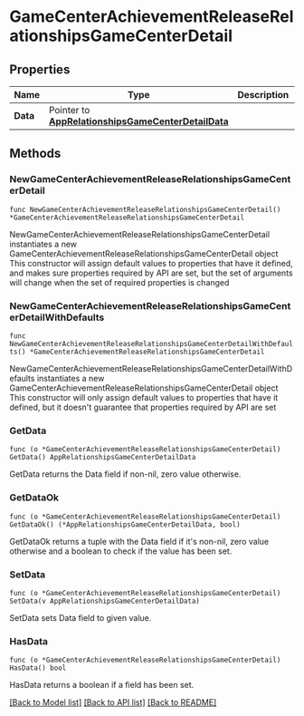 # GameCenterAchievementReleaseRelationshipsGameCenterDetail

## Properties

Name | Type | Description | Notes
------------ | ------------- | ------------- | -------------
**Data** | Pointer to [**AppRelationshipsGameCenterDetailData**](AppRelationshipsGameCenterDetailData.md) |  | [optional] 

## Methods

### NewGameCenterAchievementReleaseRelationshipsGameCenterDetail

`func NewGameCenterAchievementReleaseRelationshipsGameCenterDetail() *GameCenterAchievementReleaseRelationshipsGameCenterDetail`

NewGameCenterAchievementReleaseRelationshipsGameCenterDetail instantiates a new GameCenterAchievementReleaseRelationshipsGameCenterDetail object
This constructor will assign default values to properties that have it defined,
and makes sure properties required by API are set, but the set of arguments
will change when the set of required properties is changed

### NewGameCenterAchievementReleaseRelationshipsGameCenterDetailWithDefaults

`func NewGameCenterAchievementReleaseRelationshipsGameCenterDetailWithDefaults() *GameCenterAchievementReleaseRelationshipsGameCenterDetail`

NewGameCenterAchievementReleaseRelationshipsGameCenterDetailWithDefaults instantiates a new GameCenterAchievementReleaseRelationshipsGameCenterDetail object
This constructor will only assign default values to properties that have it defined,
but it doesn't guarantee that properties required by API are set

### GetData

`func (o *GameCenterAchievementReleaseRelationshipsGameCenterDetail) GetData() AppRelationshipsGameCenterDetailData`

GetData returns the Data field if non-nil, zero value otherwise.

### GetDataOk

`func (o *GameCenterAchievementReleaseRelationshipsGameCenterDetail) GetDataOk() (*AppRelationshipsGameCenterDetailData, bool)`

GetDataOk returns a tuple with the Data field if it's non-nil, zero value otherwise
and a boolean to check if the value has been set.

### SetData

`func (o *GameCenterAchievementReleaseRelationshipsGameCenterDetail) SetData(v AppRelationshipsGameCenterDetailData)`

SetData sets Data field to given value.

### HasData

`func (o *GameCenterAchievementReleaseRelationshipsGameCenterDetail) HasData() bool`

HasData returns a boolean if a field has been set.


[[Back to Model list]](../README.md#documentation-for-models) [[Back to API list]](../README.md#documentation-for-api-endpoints) [[Back to README]](../README.md)



